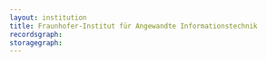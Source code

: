 ```yaml
---
layout: institution
title: Fraunhofer-Institut für Angewandte Informationstechnik
recordsgraph: 
storagegraph: 
---
```

